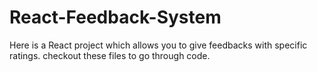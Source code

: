 # React-Feedback-System
Here is a React project which allows you to give feedbacks with specific ratings. checkout these files to go through code.
